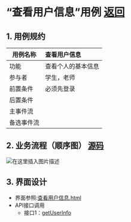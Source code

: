 
# “查看用户信息”用例 [返回](../README.md)
## 1. 用例规约

|用例名称|查看用户信息|
|-------|:-------------|
|功能|查看个人的基本信息|
|参与者|学生，老师|
|前置条件|必须先登录|
|后置条件| |
|主事件流| |
|备选事件流| |

## 2. 业务流程（顺序图） [源码](../src/sequence查看用户信息.puml)
![在这里插入图片描述](https://img-blog.csdnimg.cn/20200526120619609.png?x-oss-process=image/watermark,type_ZmFuZ3poZW5naGVpdGk,shadow_10,text_aHR0cHM6Ly9ibG9nLmNzZG4ubmV0L2x5ZGRhc2h1YWlnZQ==,size_16,color_FFFFFF,t_70)

## 3. 界面设计
- 界面参照:[查看用户信息.html](https://github.com/LiYundong593/is_analysis/tree/master/test6/ui/查看用户信息.html)
- API接口调用
    - 接口1：[getUserInfo](../接口/getUserInfo.md)

